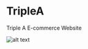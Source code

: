 # TripleA
Triple A E-commerce Website

![alt text](https://github.com/alaafarouk8/TripleA/blob/main/images/3A_logo.png?raw=true)

